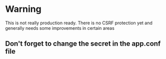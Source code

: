 # Warning
This is not really production ready.
There is no CSRF protection yet and generally needs some improvements in certain areas


## Don't forget to change the secret in the app.conf file